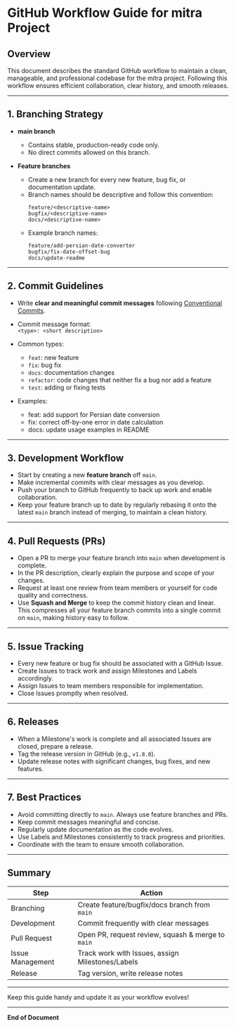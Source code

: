 # GitHub Workflow Guide for mitra Project

## Overview
This document describes the standard GitHub workflow to maintain a clean, manageable, and professional codebase for the mitra project. Following this workflow ensures efficient collaboration, clear history, and smooth releases.

---

## 1. Branching Strategy

- **main branch**  
  - Contains stable, production-ready code only.  
  - No direct commits allowed on this branch.

- **Feature branches**  
  - Create a new branch for every new feature, bug fix, or documentation update.  
  - Branch names should be descriptive and follow this convention:  
    ```
    feature/<descriptive-name>
    bugfix/<descriptive-name>
    docs/<descriptive-name>
    ```
  - Example branch names:  
    ```
    feature/add-persian-date-converter
    bugfix/fix-date-offset-bug
    docs/update-readme
    ```

---

## 2. Commit Guidelines

- Write **clear and meaningful commit messages** following [Conventional Commits](https://www.conventionalcommits.org/en/v1.0.0/).  
- Commit message format:  
  `<type>: <short description>`

- Common types:  
  - `feat`: new feature  
  - `fix`: bug fix  
  - `docs`: documentation changes  
  - `refactor`: code changes that neither fix a bug nor add a feature  
  - `test`: adding or fixing tests

- Examples:  
  - feat: add support for Persian date conversion  
  - fix: correct off-by-one error in date calculation  
  - docs: update usage examples in README

---

## 3. Development Workflow

- Start by creating a new **feature branch** off `main`.  
- Make incremental commits with clear messages as you develop.  
- Push your branch to GitHub frequently to back up work and enable collaboration.  
- Keep your feature branch up to date by regularly rebasing it onto the latest `main` branch instead of merging, to maintain a clean history.

---

## 4. Pull Requests (PRs)

- Open a PR to merge your feature branch into `main` when development is complete.  
- In the PR description, clearly explain the purpose and scope of your changes.  
- Request at least one review from team members or yourself for code quality and correctness.  
- Use **Squash and Merge** to keep the commit history clean and linear.  
  This compresses all your feature branch commits into a single commit on `main`, making history easy to follow.

---

## 5. Issue Tracking

- Every new feature or bug fix should be associated with a GitHub Issue.  
- Create Issues to track work and assign Milestones and Labels accordingly.  
- Assign Issues to team members responsible for implementation.  
- Close Issues promptly when resolved.

---

## 6. Releases

- When a Milestone's work is complete and all associated Issues are closed, prepare a release.  
- Tag the release version in GitHub (e.g., `v1.8.0`).  
- Update release notes with significant changes, bug fixes, and new features.

---

## 7. Best Practices

- Avoid committing directly to `main`. Always use feature branches and PRs.  
- Keep commit messages meaningful and concise.  
- Regularly update documentation as the code evolves.  
- Use Labels and Milestones consistently to track progress and priorities.  
- Coordinate with the team to ensure smooth collaboration.

---

## Summary

| Step            | Action                                            |
|-----------------|--------------------------------------------------|
| Branching       | Create feature/bugfix/docs branch from `main`    |
| Development     | Commit frequently with clear messages             |
| Pull Request    | Open PR, request review, squash & merge to `main`|
| Issue Management| Track work with Issues, assign Milestones/Labels  |
| Release         | Tag version, write release notes                   |

---

Keep this guide handy and update it as your workflow evolves!

---

**End of Document**

